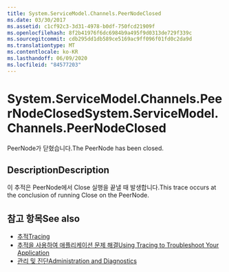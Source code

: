 ```yaml
---
title: System.ServiceModel.Channels.PeerNodeClosed
ms.date: 03/30/2017
ms.assetid: c1cf92c3-3d31-4978-b0df-750fcd21909f
ms.openlocfilehash: 8f2b41976f6dc6984b9a495f9d0313de729f339c
ms.sourcegitcommit: cdb295dd1db589ce5169ac9ff096f01fd0c2da9d
ms.translationtype: MT
ms.contentlocale: ko-KR
ms.lasthandoff: 06/09/2020
ms.locfileid: "84577203"
---
```

# <a name="systemservicemodelchannelspeernodeclosed"></a><span data-ttu-id="27786-102">System.ServiceModel.Channels.PeerNodeClosed</span><span class="sxs-lookup"><span data-stu-id="27786-102">System.ServiceModel.Channels.PeerNodeClosed</span></span>
<span data-ttu-id="27786-103">PeerNode가 닫혔습니다.</span><span class="sxs-lookup"><span data-stu-id="27786-103">The PeerNode has been closed.</span></span>  
  
## <a name="description"></a><span data-ttu-id="27786-104">Description</span><span class="sxs-lookup"><span data-stu-id="27786-104">Description</span></span>  
 <span data-ttu-id="27786-105">이 추적은 PeerNode에서 Close 실행을 끝낼 때 발생합니다.</span><span class="sxs-lookup"><span data-stu-id="27786-105">This trace occurs at the conclusion of running Close on the PeerNode.</span></span>  
  
## <a name="see-also"></a><span data-ttu-id="27786-106">참고 항목</span><span class="sxs-lookup"><span data-stu-id="27786-106">See also</span></span>

- [<span data-ttu-id="27786-107">추적</span><span class="sxs-lookup"><span data-stu-id="27786-107">Tracing</span></span>](index.md)
- [<span data-ttu-id="27786-108">추적을 사용하여 애플리케이션 문제 해결</span><span class="sxs-lookup"><span data-stu-id="27786-108">Using Tracing to Troubleshoot Your Application</span></span>](using-tracing-to-troubleshoot-your-application.md)
- [<span data-ttu-id="27786-109">관리 및 진단</span><span class="sxs-lookup"><span data-stu-id="27786-109">Administration and Diagnostics</span></span>](../index.md)
